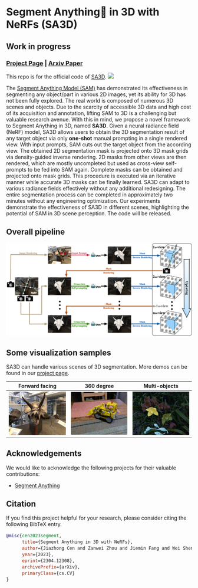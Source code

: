 # Segment Anything🤖️ in 3D with NeRFs (SA3D)
## Work in progress
### [Project Page](https://jumpat.github.io/SA3D/) | [Arxiv Paper](https://arxiv.org/abs/2304.12308)

This repo is for the official code of [SA3D](https://arxiv.org/abs/2304.12308). 
<img src="imgs/SA3D.gif" width="800">

The [Segment Anything Model (SAM)](https://github.com/facebookresearch/segment-anything) has demonstrated its effectiveness in segmenting any object/part in various 2D images, yet its ability for 3D has not been fully explored. The real world is composed of numerous 3D scenes and objects. Due to the scarcity of accessible 3D data and high cost of its acquisition and annotation, lifting SAM to 3D is a challenging but valuable research avenue. With this in mind, we propose a novel framework to Segment Anything in 3D, named <b>SA3D</b>. Given a neural radiance field (NeRF) model, SA3D allows users to obtain the 3D segmentation result of any target object via only <b>one-shot</b> manual prompting in a single rendered view. With input prompts, SAM cuts out the target object from the according view. The obtained 2D segmentation mask is projected onto 3D mask grids via density-guided inverse rendering. 2D masks from other views are then rendered, which are mostly uncompleted but used as cross-view self-prompts to be fed into SAM again. Complete masks can be obtained and projected onto mask grids. This procedure is executed via an iterative manner while accurate 3D masks can be finally learned. SA3D can adapt to various radiance fields effectively without any additional redesigning. The entire segmentation process can be completed in approximately two minutes without any engineering optimization. Our experiments demonstrate the effectiveness of SA3D in different scenes, highlighting the potential of SAM in 3D scene perception. The code will be released.

## Overall pipeline

<img src="imgs/SA3D_pipeline.png" width="800">

## Some visualization samples

SA3D can handle various scenes of 3D segmentation. More demos can be found in our [project page](https://jumpat.github.io/SA3D/).

| Forward facing | 360 degree| Multi-objects|
| :---: | :---:| :---:|
|<img src="imgs/horns.gif" width="200"> | <img src="imgs/lego.gif" width="200"> | <img src="imgs/orchid_multi.gif" width="200">

## Acknowledgements
We would like to acknowledge the following projects for their valuable contributions:
- [Segment Anything](https://github.com/facebookresearch/segment-anything)

## Citation
If you find this project helpful for your research, please consider citing the following BibTeX entry.
```BibTex
@misc{cen2023segment,
      title={Segment Anything in 3D with NeRFs}, 
      author={Jiazhong Cen and Zanwei Zhou and Jiemin Fang and Wei Shen and Lingxi Xie and Xiaopeng Zhang and Qi Tian},
      year={2023},
      eprint={2304.12308},
      archivePrefix={arXiv},
      primaryClass={cs.CV}
}
```

